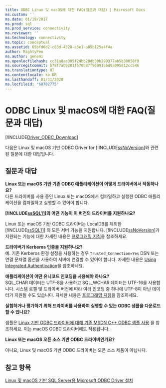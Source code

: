 ```yaml
---
title: ODBC Linux 및 macOS에 대한 FAQ(질문과 대답) | Microsoft Docs
ms.custom: ''
ms.date: 01/19/2017
ms.prod: sql
ms.prod_service: connectivity
ms.reviewer: ''
ms.technology: connectivity
ms.topic: conceptual
ms.assetid: 65bfd6d2-c83d-4528-a5e1-a85b125a4f4a
author: MightyPen
ms.author: genemi
ms.openlocfilehash: cc31a8ae385f2dbb28db30b299377ab5b38058f9
ms.sourcegitcommit: b78f7ab9281f570b87f96991ebd9a095812cc546
ms.translationtype: HT
ms.contentlocale: ko-KR
ms.lasthandoff: 01/31/2020
ms.locfileid: "68702775"
---
```

# <a name="frequently-asked-questions-faq-for-odbc-linux-and-macos"></a>ODBC Linux 및 macOS에 대한 FAQ(질문과 대답)
[!INCLUDE[Driver_ODBC_Download](../../../includes/driver_odbc_download.md)]

다음은 Linux 및 macOS 기반 ODBC Driver for [!INCLUDE[ssNoVersion](../../../includes/ssnoversion-md.md)]와 관련된 질문에 대한 대답입니다.
  
## <a name="frequently-asked-questions"></a>질문과 대답

**Linux 또는 macOS 기반 기존 ODBC 애플리케이션이 어떻게 드라이버에서 작동하나요?**  
다른 드라이버를 사용 중인 Linux 또는 macOS에서 컴파일하고 실행한 ODBC 애플리케이션을 컴파일하고 실행할 수 있어야 합니다. 
  
**[!INCLUDE[ssSQL11](../../../includes/sssql11-md.md)]의 어떤 기능이 이 버전의 드라이버를 지원하나요?**

Linux 또는 macOS 기반 ODBC 드라이버는 LocalDB를 제외한 [!INCLUDE[ssSQL11](../../../includes/sssql11-md.md)] 의 모든 서버 기능을 지원합니다. [!INCLUDE[ssNoVersion](../../../includes/ssnoversion-md.md)]가 지원되는 기능에 대한 자세한 내용은 [프로그래밍 지침](../../../connect/odbc/linux-mac/programming-guidelines.md)을 참조하세요.  
  
**드라이버가 Kerberos 인증을 지원하나요?**  
예. 기존 Kerberos 환경 설정을 사용하는 경우 `Trusted_Connection=Yes` DSN 또는 연결 문자열 옵션을 사용하여 서버에 연결할 수 있어야 합니다. 자세한 내용은 [Using Integrated Authentication](../../../connect/odbc/linux-mac/using-integrated-authentication.md)을 참조하세요.  
  
**애플리케이션이 어떤 유니코드 인코딩을 사용해야 하나요?**  
SQL_CHAR 데이터는 UTF-8을 사용하고 SQL_WCHAR 데이터는 UTF-16을 사용합니다. 시스템 로캘 및 드라이버 버전에 따라 여러 인코딩 중 하나에 UTF-8이 아닌 데이터가 지원될 수도 있습니다. 자세한 내용은 [프로그래밍 지침](../../../connect/odbc/linux-mac/programming-guidelines.md)을 참조하세요.

**실험하거나 평가하기 위해 드라이버를 사용하여 실행할 수 있는 ODBC 샘플을 다운로드할 수 있나요?**

샘플은 [Linux 기반 ODBC 드라이버에 대해 기존 MSDN C++ ODBC 샘플 사용](https://blogs.msdn.com/b/sqlblog/archive/2012/01/26/use-existing-msdn-c-odbc-samples-for-microsoft-linux-odbc-driver.aspx) 을 참조하세요. 이는 macOS ODBC 드라이버에도 적용됩니다. 

**Linux 또는 macOS 오픈 소스 기반 ODBC 드라이버인가요?**

아니요, Linux 및 macOS 기반 ODBC 드라이버는 오픈 소스 제품이 아닙니다.  

## <a name="see-also"></a>참고 항목
[Linux 및 macOS 기반 SQL Server용 Microsoft ODBC Driver 설치](../../../connect/odbc/linux-mac/installing-the-microsoft-odbc-driver-for-sql-server.md)
